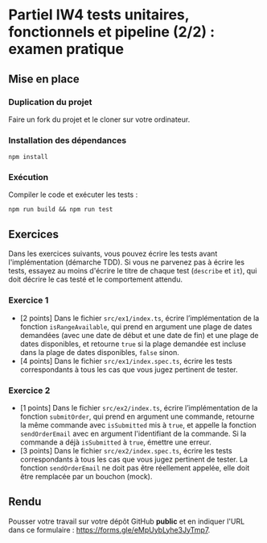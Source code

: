 # Partiel IW4 tests unitaires, fonctionnels et pipeline (2/2) : examen pratique

## Mise en place

### Duplication du projet

Faire un fork du projet et le cloner sur votre ordinateur.

### Installation des dépendances

```
npm install
```

### Exécution

Compiler le code et exécuter les tests :

```
npm run build && npm run test
```

## Exercices

Dans les exercices suivants, vous pouvez écrire les tests avant l'implémentation (démarche TDD).
Si vous ne parvenez pas à écrire les tests, essayez au moins d'écrire le titre de chaque test (`describe` et `it`), qui doit décrire le cas testé et le comportement attendu.

### Exercice 1

- [2 points] Dans le fichier `src/ex1/index.ts`, écrire l’implémentation de la fonction `isRangeAvailable`, qui prend en argument une plage de dates demandées (avec une date de début et une date de fin) et une plage de dates disponibles, et retourne `true` si la plage demandée est incluse dans la plage de dates disponibles, `false` sinon.
- [4 points] Dans le fichier `src/ex1/index.spec.ts`, écrire les tests correspondants à tous les cas que vous jugez pertinent de tester.

### Exercice 2

- [1 points] Dans le fichier `src/ex2/index.ts`, écrire l’implémentation de la fonction `submitOrder`, qui prend en argument une commande, retourne la même commande avec `isSubmitted` mis à `true`, et appelle la fonction `sendOrderEmail` avec en argument l'identifiant de la commande. Si la commande a déjà `isSubmitted` à `true`, émettre une erreur.
- [3 points] Dans le fichier `src/ex2/index.spec.ts`, écrire les tests correspondants à tous les cas que vous jugez pertinent de tester. La fonction `sendOrderEmail` ne doit pas être réellement appelée, elle doit être remplacée par un bouchon (mock).

## Rendu

Pousser votre travail sur votre dépôt GitHub **public** et en indiquer l'URL dans ce formulaire : https://forms.gle/eMpUybLyhe3JyTmp7.
